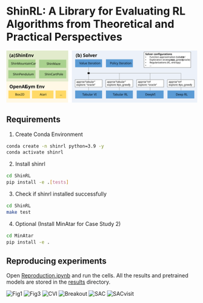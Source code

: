 # ShinRL: A Library for Evaluating RL Algorithms from Theoretical and Practical Perspectives

![Concept](./assets/ShinRL_Concept.svg)

## Requirements

1. Create Conda Environment
```bash
conda create -n shinrl python=3.9 -y
conda activate shinrl
```

2. Install shinrl

```bash
cd ShinRL
pip install -e .[tests]
```

3. Check if shinrl installed successfully

```bash
cd ShinRL
make test
```

4. Optional (Install MinAtar for Case Study 2)

```bash
cd MinAtar
pip install -e .
```

## Reproducing experiments

Open [Reproduction.ipynb](./Reproduction.ipynb) and run the cells.
All the results and pretrained models are stored in the [results](./results) directory.


![Fig1](./results/return_Q_visit.svg)
![Fig3](./results/case_study_1.svg)
![CVI](./results/CVI.svg)
![Breakout](./results/Breakout.svg)
![SAC](./results/SAC.svg)
![SACvisit](./results/SACvisit.svg)